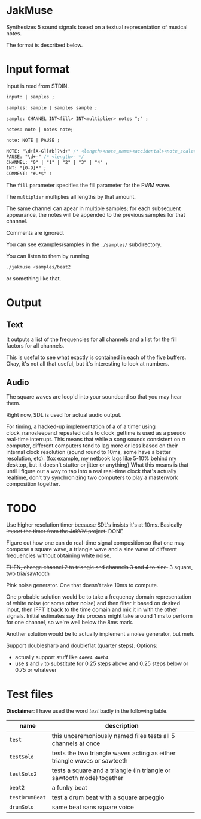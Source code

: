 JakMuse
=======

Synthesizes 5 sound signals based on a textual representation of musical notes.

The format is described below.

Input format
============

Input is read from STDIN.

```yacc
input: | samples ;

samples: sample | samples sample ;

sample: CHANNEL INT<fill> INT<multiplier> notes ";" ;

notes: note | notes note;

note: NOTE | PAUSE ; 

NOTE: "\d+[A-G][#b]?\d+" /* <length><note_name><accidental><note_scale> */
PAUSE: "\d+-" /* <length>- */ 
CHANNEL: "0" | "1" | "2" | "3" | "4" ;
INT: "[0-9]*" ;
COMMENT: "#.*$" :
```

The `fill` parameter specifies the fill parameter for the PWM wave.

The `multiplier` multiplies all lengths by that amount.

The same channel can apear in multiple samples; for each subsequent appearance, the notes will be appended to the previous samples for that channel.

Comments are ignored.

You can see examples/samples in the `./samples/` subdirectory.

You can listen to them by running
```sh
./jakmuse <samples/beat2
```

or something like that.

Output
======

Text
----

It outputs a list of the frequencies for all channels and a list for the fill factors for all channels.

This is useful to see what exactly is contained in each of the five buffers. Okay, it's not all that useful, but it's interesting to look at numbers.

Audio
-----

The square waves are loop'd into your soundcard so that you may hear them.

Right now, SDL is used for actual audio output.

For timing, a hacked-up implementation of a of a timer using clock_nanosleepand repeated calls to clock_gettime is used as a pseudo real-time interrupt. This means that while a song sounds consistent on _a_ computer, different computers tend to lag more or less based on their internal clock resolution (sound round to 10ms, some have a better resolution, etc). (fox example, my netbook lags like 5-10% behind my desktop, but it doesn't stutter or jitter or anything) What this means is that until I figure out a way to tap into a real real-time clock that's actually realtime, don't try synchronizing two computers to play a masterwork composition together.

TODO
====

~~Use higher resolution timer because SDL's insists it's at 10ms. Basically import the timer from the JakVM project.~~ DONE

Figure out how one can do real-time signal composition so that one may compose a square wave, a triangle wave and a sine wave of different frequencies without obtaining white noise.

~~THEN, change channel 2 to triangle and channels 3 and 4 to sine.~~ 3 square, two tria/sawtooth

Pink noise generator. One that doesn't take 10ms to compute.

One probable solution would be to take a frequency domain representation of white noise (or some other noise) and then filter it based on desired input, then IFFT it back to the time domain and mix it in with the other signals. Initial estimates say this process might take around 1 ms to perform for one channel, so we're well below the 8ms mark.

Another solution would be to actually implement a noise generator, but meh.

Support doublesharp and doubleflat (quarter steps). Options:
* actually support stuff like `4A##4 4A#b4`
* use `$` and `v` to substitute for 0.25 steps above and 0.25 steps below or 0.75 or whatever

Test files
==========

**Disclaimer**: I have used the word _test_ badly in the following table.

| name                          | description                           |
|-------------------------------|---------------------------------------|
| `test`                        | this unceremoniously named files tests all 5 channels at once |
| `testSolo`                    | tests the two triangle waves acting as either triangle waves or sawteeth |
| `testSolo2`                   | tests a square and a triangle (in triangle or sawtooth mode) together |
| `beat2`                       | a funky beat |
| `testDrumBeat`                | test a drum beat with a square arpeggio |
| `drumSolo`                    | same beat sans square voice |
